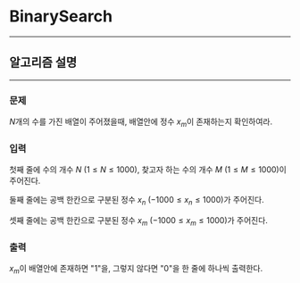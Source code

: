 # BinarySearch
---
## 알고리즘 설명

---
### 문제
$N$개의 수를 가진 배열이 주어졌을때, 배열안에 정수 $x_m$이 존재하는지 확인하여라.

### 입력
첫째 줄에 수의 개수 $N$ $(1 \leq N \leq 1000)$, 찾고자 하는 수의 개수 $M$ $(1 \leq M \leq 1000)$이 주어진다.

둘째 줄에는 공백 한칸으로 구분된 정수 $x_n$ $(-1000 \leq x_n \leq 1000)$가 주어진다.

셋째 줄에는 공백 한칸으로 구분된 정수 $x_m$ $(-1000 \leq x_m \leq 1000)$가 주어진다.

### 출력
$x_m$이 배열안에 존재하면 "1"을, 그렇지 않다면 "0"을 한 줄에 하나씩 출력한다.
